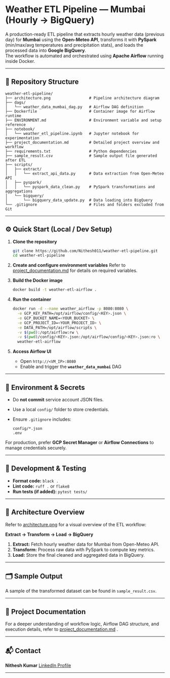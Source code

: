 # Weather ETL Pipeline — Mumbai (Hourly → BigQuery)

A production-ready ETL pipeline that extracts hourly weather data (previous day) for **Mumbai** using the **Open-Meteo API**, transforms it with **PySpark** (min/max/avg temperatures and precipitation stats), and loads the processed data into **Google BigQuery**.  
The workflow is automated and orchestrated using **Apache Airflow** running inside Docker.

---

## 📁 Repository Structure

```
weather-etl-pipeline/
├── architecture.png                 # Pipeline architecture diagram
├── dags/
│   └── weather_data_mumbai_dag.py   # Airflow DAG definition
├── Dockerfile                       # Container image for Airflow runtime
├── ENVIRONMENT.md                   # Environment variable and setup reference
├── notebook/
│   └── weather_etl_pipeline.ipynb   # Jupyter notebook for experimentation
├── project_documentation.md         # Detailed project overview and workflow
├── requirements.txt                 # Python dependencies
├── sample_result.csv                # Sample output file generated after ETL
├── scripts/
│   ├── extract/
│   │   └── extract_api_data.py      # Data extraction from Open-Meteo API
│   ├── pyspark/
│   │   └── pyspark_data_clean.py    # PySpark transformations and aggregations
│   └── bigquery/
│       └── bigquery_data_update.py  # Data loading into BigQuery
└── .gitignore                       # Files and folders excluded from Git
```

---

## ⚙️ Quick Start (Local / Dev Setup)

1. **Clone the repository**
   ```bash
   git clone https://github.com/Nithesh011/weather-etl-pipeline.git
   cd weather-etl-pipeline
   ```

2. **Create and configure environment variables**
   Refer to [project_documentation.md](project_documentation.md)  for details on required variables.

3. **Build the Docker image**
   ```bash
   docker build -t weather-etl-airflow .
   ```

4. **Run the container**
   ```bash
   docker run -d --name weather_airflow -p 8080:8080 \
     -e GCP_KEY_PATH=/opt/airflow/config/<KEY>.json \
     -e GCP_BUCKET_NAME=<YOUR_BUCKET> \
     -e GCP_PROJECT_ID=<YOUR_PROJECT_ID> \
     -e DATA_PATH=/opt/airflow/scripts \
     -v $(pwd):/opt/airflow:rw \
     -v $(pwd)/config/<KEY>.json:/opt/airflow/config/<KEY>.json:ro \
     weather-etl-airflow
   ```

5. **Access Airflow UI**
   * Open `http://<VM_IP>:8080`
   * Enable and trigger the **`weather_data_mumbai`** DAG

---

## 🔐 Environment & Secrets

* Do **not commit** service account JSON files.
* Use a local `config/` folder to store credentials.
* Ensure `.gitignore` includes:

  ```
  config/*.json
  .env
  ```

For production, prefer **GCP Secret Manager** or **Airflow Connections** to manage credentials securely.

---

## 🧪 Development & Testing

* **Format code:** `black .`
* **Lint code:** `ruff .` or `flake8`
* **Run tests (if added):** `pytest tests/`

---

## 🧱 Architecture Overview

Refer to [architecture.png](architecture.png) for a visual overview of the ETL workflow:

**Extract → Transform → Load → BigQuery**

1. **Extract:** Fetch hourly weather data for Mumbai from Open-Meteo API.
2. **Transform:** Process raw data with PySpark to compute key metrics.
3. **Load:** Store the final cleaned and aggregated data in BigQuery.

---

## 🗂️ Sample Output

A sample of the transformed dataset can be found in `sample_result.csv`.

---

## 🧾 Project Documentation

For a deeper understanding of workflow logic, Airflow DAG structure, and execution details, refer to [project_documentation.md](project_documentation.md) .

---

## 📬 Contact

**Nithesh Kumar**
[LinkedIn Profile](https://www.linkedin.com/in/nithesh11)

---
 
